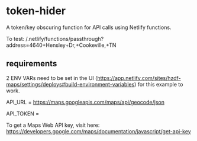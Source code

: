# token-hider
A token/key obscuring function for API calls using Netlify functions.

To test: /.netlify/functions/passthrough?address=4640+Hensley+Dr,+Cookeville,+TN

## requirements

2 ENV VARs need to be set in the UI (https://app.netlify.com/sites/hzdf-maps/settings/deploys#build-environment-variables) for this example to work.

API_URL = https://maps.googleapis.com/maps/api/geocode/json

API_TOKEN = <your Google Maps API key here>
  
To get a Maps Web API key, visit here: https://developers.google.com/maps/documentation/javascript/get-api-key
